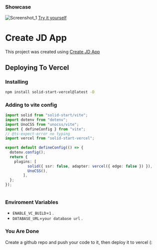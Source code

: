 ### Showcase

![Screenshot_1](https://user-images.githubusercontent.com/91349014/204367118-c6448aaa-908a-4926-8dbb-b332e18b610a.png)
[Try it yourself](https://jd-todos.vercel.app)


# Create JD App

This project was created using [Create JD App](https://github.com/OrJDev/create-jd-app)

## Deploying To Vercel

### Installing

```bash
npm install solid-start-vercel@latest -D
```

### Adding to vite config

```ts
import solid from "solid-start/vite";
import dotenv from "dotenv";
import UnoCSS from "unocss/vite";
import { defineConfig } from "vite";
// @ts-expect-error no typing
import vercel from "solid-start-vercel";
  
export default defineConfig(() => {
  dotenv.config();
  return {
    plugins: [
          solid({ ssr: false, adapter: vercel({ edge: false }) }),
          UnoCSS(),
        ],
  };
});
  
```

### Enviroment Variables

- `ENABLE_VC_BUILD`=`1` .
- `DATABASE_URL`=`your database url` .

### You Are Done

Create a github repo and push your code to it, then deploy it to vercel (:


